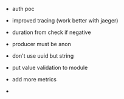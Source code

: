 - auth poc
- improved tracing (work better with jaeger)

- duration from check if negative
- producer must be anon
- don't use uuid but string
- put value validation to module
- add more metrics
- 
